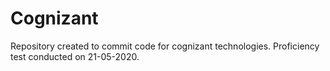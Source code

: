 # Cognizant
Repository created to commit code for cognizant technologies.
Proficiency test conducted on 21-05-2020.
